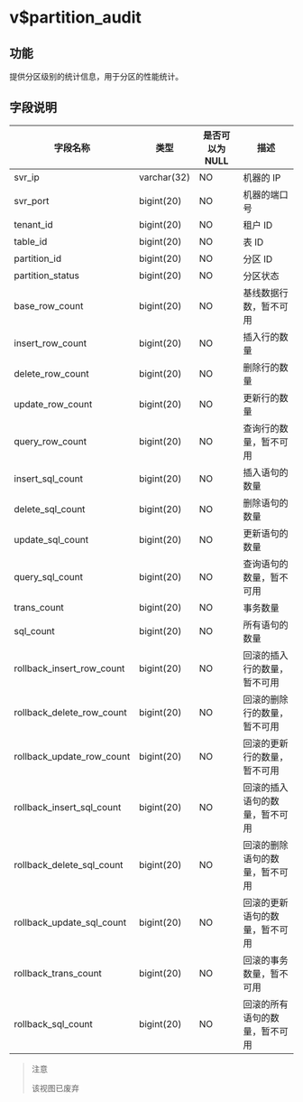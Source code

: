v$partition_audit
======================================

功能
-----------

提供分区级别的统计信息，用于分区的性能统计。

字段说明
-------------

|         **字段名称**          |   **类型**    | **是否可以为 NULL** |     **描述**      |
|---------------------------|-------------|----------------|-----------------|
| svr_ip                    | varchar(32) | NO             | 机器的 IP          |
| svr_port                  | bigint(20)  | NO             | 机器的端口号          |
| tenant_id                 | bigint(20)  | NO             | 租户 ID           |
| table_id                  | bigint(20)  | NO             | 表 ID            |
| partition_id              | bigint(20)  | NO             | 分区 ID           |
| partition_status          | bigint(20)  | NO             | 分区状态            |
| base_row_count            | bigint(20)  | NO             | 基线数据行数，暂不可用     |
| insert_row_count          | bigint(20)  | NO             | 插入行的数量          |
| delete_row_count          | bigint(20)  | NO             | 删除行的数量          |
| update_row_count          | bigint(20)  | NO             | 更新行的数量          |
| query_row_count           | bigint(20)  | NO             | 查询行的数量，暂不可用     |
| insert_sql_count          | bigint(20)  | NO             | 插入语句的数量         |
| delete_sql_count          | bigint(20)  | NO             | 删除语句的数量         |
| update_sql_count          | bigint(20)  | NO             | 更新语句的数量         |
| query_sql_count           | bigint(20)  | NO             | 查询语句的数量，暂不可用    |
| trans_count               | bigint(20)  | NO             | 事务数量            |
| sql_count                 | bigint(20)  | NO             | 所有语句的数量         |
| rollback_insert_row_count | bigint(20)  | NO             | 回滚的插入行的数量，暂不可用  |
| rollback_delete_row_count | bigint(20)  | NO             | 回滚的删除行的数量，暂不可用  |
| rollback_update_row_count | bigint(20)  | NO             | 回滚的更新行的数量，暂不可用  |
| rollback_insert_sql_count | bigint(20)  | NO             | 回滚的插入语句的数量，暂不可用 |
| rollback_delete_sql_count | bigint(20)  | NO             | 回滚的删除语句的数量，暂不可用 |
| rollback_update_sql_count | bigint(20)  | NO             | 回滚的更新语句的数量，暂不可用 |
| rollback_trans_count      | bigint(20)  | NO             | 回滚的事务数量，暂不可用    |
| rollback_sql_count        | bigint(20)  | NO             | 回滚的所有语句的数量，暂不可用 |

> 注意
>
> 该视图已废弃
